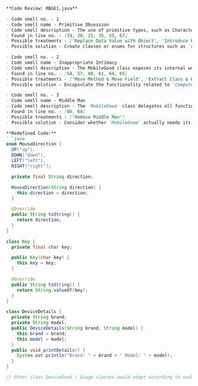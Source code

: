 ```markdown
**Code Review: RBGE1.java**

- Code smell no. - 1
- Code smell name - Primitive Obsession
- Code smell description - The use of primitive types, such as Characters and Strings, instead of creating specific classes for specific usages or data types represents a form of primitive obsession.
- Found in line no. - [19, 20, 21, 35, 55, 67]
- Possible treatments - ['Replace Data Value with Object', 'Introduce Parameter Object or Preserve Whole Object', ' Replace Type Code with Class, Replace Type Code with Subclasses or Replace Type Code with State/Strategy', 'Replace Array with Object']
- Possible solution - Create classes or enums for structures such as `brand`, `model`, and `key` for better type safety and clearer domain model. For example, a `Key` class could replace the Character type for keys.

- Code smell no. - 2
- Code smell name - Inappropriate Intimacy
- Code smell description - The MobileGood class exposes its internal workings via a direct reference to a ComputerGood object, leading to tight coupling between these classes.
- Found in line no. - [54, 57, 60, 61, 64, 65]
- Possible treatments - ['Move Method & Move Field', 'Extract Class & Hide Delegate', 'Change Bidirectional Association to Unidirectional', 'Replace Delegation with Inheritance']
- Possible solution - Encapsulate the functionality related to `ComputerGood` inside `MobileGood` and make `ComputerGood`'s methods private. If necessary, expose methods that interact with `ComputerGood` within `MobileGood` rather than exposing the `ComputerGood` instance itself.

- Code smell no. - 3
- Code smell name - Middle Man
- Code smell description - The `MobileGood` class delegates all functionality to the `ComputerGood` class it holds.
- Found in line no. - [60, 64]
- Possible treatments - ['Remove Middle Man']
- Possible solution - Consider whether `MobileGood` actually needs its own class or whether it should directly extend or utilize `ComputerGood`, possibly by inheritance or different composition patterns.

**Redefined Code:**
```java
enum MouseDirection {
  UP("up"),
  DOWN("down"),
  LEFT("left"),
  RIGHT("right");

  private final String direction;

  MouseDirection(String direction) {
    this.direction = direction;
  }

  @Override
  public String toString() {
    return direction;
  }
}

class Key {
  private final char key;

  public Key(char key) {
    this.key = key;
  }

  @Override
  public String toString() {
    return String.valueOf(key);
  }
}

class DeviceDetails {
  private String brand;
  private String model;
  public DeviceDetails(String brand, String model) {
    this.brand = brand;
    this.model = model;
  }
  public void printDetails() {
    System.out.println("Brand: " + brand + " Model: " + model);
  }
}

// Other class DeviceGood / Usage classes would adapt according to such changes
```
```